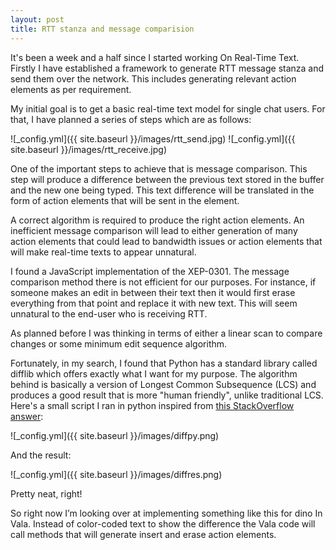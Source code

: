 ```yaml
---
layout: post
title: RTT stanza and message comparision
---
```


It's been a week and a half since I started working On Real-Time Text. Firstly I have established a framework to generate RTT message stanza and send them over the network. This includes generating relevant action elements as per requirement.

My initial goal is to get a basic real-time text model for single chat users. For that, I have planned a series of steps which are as follows:

![_config.yml]({{ site.baseurl }}/images/rtt_send.jpg)
![_config.yml]({{ site.baseurl }}/images/rtt_receive.jpg)

One of the important steps to achieve that is message comparison.
This step will produce a difference between the previous text stored in the buffer and the new one being typed. This text difference will be translated in the form of action elements that will be sent in the <rtt/> element. 

A correct algorithm is required to produce the right action elements. An inefficient message comparison will lead to either generation of many action elements that could lead to bandwidth issues or action elements that will make real-time texts to appear unnatural. 

I found a JavaScript implementation of the XEP-0301. The message comparison method there is not efficient for our purposes. For instance, if someone makes an edit in between their text then it would first erase everything from that point and replace it with new text. This will seem unnatural to the end-user who is receiving RTT.

As planned before I was thinking in terms of either a linear scan to compare changes or some minimum edit sequence algorithm.

Fortunately, in my search, I found that Python has a standard library called 
difflib which offers exactly what I want for my purpose. The algorithm behind is basically a version of Longest Common Subsequence (LCS) and produces a good result that is more "human friendly", unlike traditional LCS.
Here's a small script I ran in python inspired from [this StackOverflow answer](https://stackoverflow.com/questions/774316/python-difflib-highlighting-differences-inline/788780#788780):

![_config.yml]({{ site.baseurl }}/images/diffpy.png)

And the result:

![_config.yml]({{ site.baseurl }}/images/diffres.png)

Pretty neat, right!

So right now I’m looking over at implementing something like this for dino In Vala. Instead of color-coded text to show the difference the Vala code will call methods that will generate insert and erase action elements.

